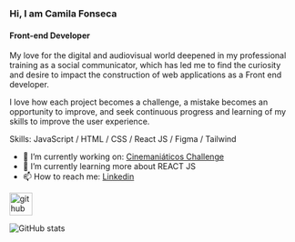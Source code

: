 ### Hi, I am Camila Fonseca
#### Front-end Developer
My love for the digital and audiovisual world deepened in my professional training as a social communicator, which has led me to find the curiosity and desire to impact the construction of web applications as a Front end developer. 

I love how each project becomes a challenge, a mistake becomes an opportunity to improve, and seek continuous progress and learning of my skills to improve the user experience.

Skills:  JavaScript / HTML / CSS / React JS / Figma / Tailwind

- 🔭 I’m currently working on: [Cinemaniáticos Challenge](https://github.com/Camilaf19/othello-game) 
- 🌱 I’m currently learning more about REACT JS
- 📫 How to reach me: [Linkedin](https://www.linkedin.com/in/camila-fonseca22/) 


[<img src='https://cdn.jsdelivr.net/npm/simple-icons@3.0.1/icons/github.svg' alt='github' height='40'>](https://github.com/Camilaf19)  

![GitHub stats](https://github-readme-stats.vercel.app/api?username=Camilaf19&show_icons=true)  




